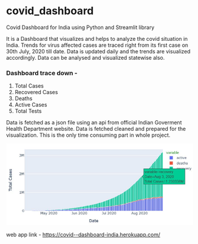 # covid_dashboard
Covid Dashboard for India using Python and Streamlit library

It is a Dashboard that visualizes and helps to analyze the covid situation in India. Trends for virus affected cases 
are traced right from its first case on 30th July, 2020 till date. Data is updated daily and the trends are 
visualized accordingly. Data can be analysed and visualized statewise also. 

### Dashboard trace down -
1. Total Cases
2. Recovered Cases
3. Deaths 
4. Active Cases
5. Total Tests

Data is fetched as a json file using an api from official Indian Goverment Health Department website. Data is fetched 
cleaned and prepared for the visualization. This is the only time consuming part in whole project.

![](img1.jpg)

web app link - https://covid--dashboard-india.herokuapp.com/
